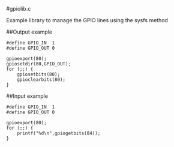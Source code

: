#gpiolib.c

Example library to manage the GPIO lines using the sysfs method

##Output example

	#define GPIO_IN  1
	#define GPIO_OUT 0

	gpioexport(80);
	gpiosetdir(80,GPIO_OUT);
	for (;;) {
		gpiosetbits(80);
		gpioclearbits(80);
	}

##Input example

	#define GPIO_IN  1
	#define GPIO_OUT 0

	gpioexport(80);
	for (;;) {
		printf("%d\n",gpiogetbits(84));
	}
 
